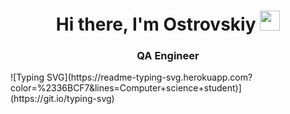 <h1 align="center">Hi there, I'm Ostrovskiy</a> 
<img src="https://github.com/blackcater/blackcater/raw/main/images/Hi.gif" height="32"/></h1>
<h3 align="center">QA Engineer</h3>
![Typing SVG](https://readme-typing-svg.herokuapp.com?color=%2336BCF7&lines=Computer+science+student)](https://git.io/typing-svg)
